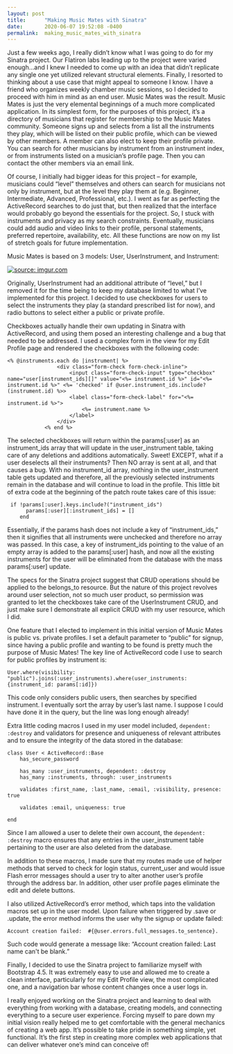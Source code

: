 ```yaml
---
layout: post
title:      "Making Music Mates with Sinatra"
date:       2020-06-07 19:52:08 -0400
permalink:  making_music_mates_with_sinatra
---
```




Just a few weeks ago, I really didn’t know what I was going to do for my Sinatra project.  Our Flatiron labs leading up to the project were varied enough…and I knew I needed to come up with an idea that didn’t replicate any single one yet utilized relevant structural elements.  Finally, I resorted to thinking about a use case that might appeal to someone I know.  I have a friend who organizes weekly chamber music sessions, so I decided to proceed with him in mind as an end user.  Music Mates was the result.  Music Mates is just the very elemental beginnings of a much more complicated application.  In its simplest form, for the purposes of this project, it’s a directory of musicians that register for membership to the Music Mates community.  Someone signs up and selects from a list all the instruments they play, which will be listed on their public profile, which can be viewed by other members.  A member can also elect to keep their profile private.  You can search for other musicians by instrument from an instrument index, or from instruments listed on a musician’s profile page.  Then you can contact the other members via an email link.

Of course, I initially had bigger ideas for this project – for example, musicians could “level” themselves and others can search for musicians not only by instrument, but at the level they play them at (e.g. Beginner, Intermediate, Advanced, Professional, etc.).  I went as far as perfecting the ActiveRecord searches to do just that, but then realized that the interface would probably go beyond the essentials for the project.  So, I stuck with instruments and privacy as my search constraints.  Eventually, musicians could add audio and video links to their profile, personal statements, preferred repertoire, availability, etc.  All these functions are now on my list of stretch goals for future implementation.

Music Mates is based on 3 models: User, UserInstrument, and Instrument:

<a href="https://imgur.com/G8DY141"><img src="https://i.imgur.com/G8DY141l.jpg?1" title="source: imgur.com" /></a>

Originally, UserInstrument had an additional attribute of “level,” but I removed it for the time being to keep my database limited to what I’ve implemented for this project.  I decided to use checkboxes for users to select the instruments they play (a standard prescribed list for now), and radio buttons to select either a public or private profile.

Checkboxes actually handle their own updating in Sinatra with ActiveRecord, and using them posed an interesting challenge and a bug that needed to be addressed.  I used a complex form in the view for my Edit Profile page and rendered the checkboxes with the following code:

```
<% @instruments.each do |instrument| %>
                <div class="form-check form-check-inline">
                    <input class="form-check-input" type="checkbox" name="user[instrument_ids][]" value="<%= instrument.id %>" id="<%= instrument.id %>" <%= 'checked' if @user.instrument_ids.include?(instrument.id) %>>
                    <label class="form-check-label" for="<%= instrument.id %>">
                        <%= instrument.name %>
                    </label>
                </div>   
            <% end %> 

```

The selected checkboxes will return within the params[:user] as an instrument_ids array that will update in the user_instrument table, taking care of any deletions and additions automatically.  Sweet!  EXCEPT, what if a user deselects all their instruments?  Then NO array is sent at all, and that causes a bug.  With no instrument_id array, nothing in the user_instrument table gets updated and therefore, all the previously selected instruments remain in the database and will continue to load in the profile.  This little bit of extra code at the beginning of the patch route takes care of this issue:

```
 if !params[:user].keys.include?("instrument_ids")
      params[:user][:instrument_ids] = []
    end
```

Essentially, if the params hash does not include a key of “instrument_ids,” then it signifies that all instruments were unchecked and therefore no array was passed.  In this case, a key of instrument_ids pointing to the value of an empty array is added to the params[:user] hash, and now all the existing instruments for the user will be eliminated from the database with the mass params[:user] update.

The specs for the Sinatra project suggest that CRUD operations should be applied to the belongs_to resource.  But the nature of this project revolves around user selection, not so much user product, so permission was granted to let the checkboxes take care of the UserInstrument CRUD, and just make sure I demonstrate all explicit CRUD with my user resource, which I did.

One feature that I elected to implement in this initial version of Music Mates is public vs. private profiles.  I set a default parameter to “public” for signup, since having a public profile and wanting to be found is pretty much the purpose of Music Mates!  The key line of ActiveRecord code I use to search for public profiles by instrument is:

```
User.where(visibility: "public").joins(:user_instruments).where(user_instruments: {instrument_id: params[:id]})

```
This code only considers public users, then searches by specified instrument.  I eventually sort the array by user’s last name.  I suppose I could have done it in the query, but the line was long enough already!

Extra little coding macros I used in my user model included, `dependent: :destroy` and validators for presence and uniqueness of relevant attributes and to ensure the integrity of the data stored in the database:


```
class User < ActiveRecord::Base
    has_secure_password

    has_many :user_instruments, dependent: :destroy
    has_many :instruments, through: :user_instruments

    validates :first_name, :last_name, :email, :visibility, presence: true

    validates :email, uniqueness: true

end

```
Since I am allowed a user to delete their own account, the `dependent: :destroy` macro ensures that any entries in the user_instrument table pertaining to the user are also deleted from the database.

In addition to these macros, I made sure that my routes made use of helper methods that served to check for login status, current_user and would issue Flash error messages should a user try to alter another user’s profile through the address bar.  In addition, other user profile pages eliminate the edit and delete buttons.

I also utilized ActiveRecord’s error method, which taps into the validation macros set up in the user model.  Upon failure when triggered by .save or .update, the error method informs the user why the signup or update failed:

`Account creation failed:  #{@user.errors.full_messages.to_sentence}.`

Such code would generate a message like: “Account creation failed: Last name can't be blank.”

Finally, I decided to use the Sinatra project to familiarize myself with Bootstrap 4.5.  It was extremely easy to use and allowed me to create a clean interface, particularly for my Edit Profile view, the most complicated one, and a navigation bar whose content changes once a user logs in.

I really enjoyed working on the Sinatra project and learning to deal with everything from working with a database, creating models, and connecting everything to a secure user experience.  Forcing myself to pare down my initial vision really helped me to get comfortable with the general mechanics of creating a web app.  It’s possible to take pride in something simple, yet functional.  It’s the first step in creating more complex web applications that can deliver whatever one’s mind can conceive of!

